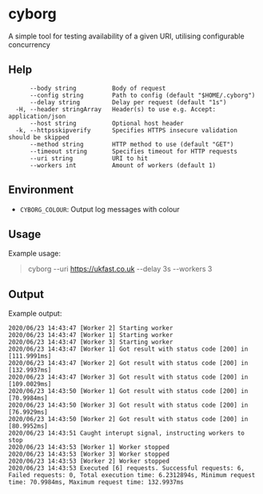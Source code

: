 # cyborg

A simple tool for testing availability of a given URI, utilising configurable concurrency

## Help

```
      --body string          Body of request
      --config string        Path to config (default "$HOME/.cyborg")      
      --delay string         Delay per request (default "1s")
  -H, --header stringArray   Header(s) to use e.g. Accept: application/json
      --host string          Optional host header
  -k, --httpsskipverify      Specifies HTTPS insecure validation should be skipped
      --method string        HTTP method to use (default "GET")
      --timeout string       Specifies timeout for HTTP requests
      --uri string           URI to hit
      --workers int          Amount of workers (default 1)
```

## Environment

* `CYBORG_COLOUR`: Output log messages with colour

## Usage

Example usage:

> cyborg --uri https://ukfast.co.uk --delay 3s --workers 3


## Output

Example output:

```
2020/06/23 14:43:47 [Worker 2] Starting worker
2020/06/23 14:43:47 [Worker 1] Starting worker
2020/06/23 14:43:47 [Worker 3] Starting worker
2020/06/23 14:43:47 [Worker 1] Got result with status code [200] in [111.9991ms]
2020/06/23 14:43:47 [Worker 2] Got result with status code [200] in [132.9937ms]
2020/06/23 14:43:47 [Worker 3] Got result with status code [200] in [109.0029ms]
2020/06/23 14:43:50 [Worker 1] Got result with status code [200] in [70.9984ms]
2020/06/23 14:43:50 [Worker 3] Got result with status code [200] in [76.9929ms]
2020/06/23 14:43:50 [Worker 2] Got result with status code [200] in [80.9952ms]
2020/06/23 14:43:51 Caught interupt signal, instructing workers to stop
2020/06/23 14:43:53 [Worker 1] Worker stopped
2020/06/23 14:43:53 [Worker 3] Worker stopped
2020/06/23 14:43:53 [Worker 2] Worker stopped
2020/06/23 14:43:53 Executed [6] requests. Successful requests: 6, Failed requests: 0, Total execution time: 6.2312894s, Minimum request time: 70.9984ms, Maximum request time: 132.9937ms
```